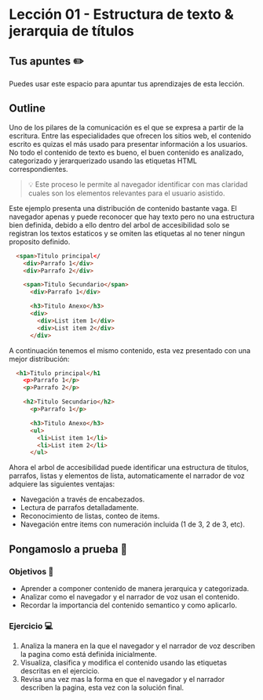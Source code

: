 # Lección 01 - Estructura de texto & jerarquia de títulos

## Tus apuntes ✏️

Puedes usar este espacio para apuntar tus aprendizajes de esta lección.

## Outline

Uno de los pilares de la comunicación es el que se expresa a partir de la escritura. Entre las especialidades que ofrecen los sitios web, el contenido escrito es quizas el más usado para presentar información a los usuarios. No todo el contenido de texto es bueno, el buen contenido es analizado, categorizado y jerarquerizado usando las etiquetas HTML correspondientes. 

> 💡
> Este proceso le permite al navegador identificar con mas claridad cuales son los elementos relevantes para el usuario asistido.

Este ejemplo presenta una distribución de contenido bastante vaga. El navegador apenas y puede reconocer que hay texto pero no una estructura bien definida, debido a ello dentro del arbol de accesibilidad solo se registran los textos estaticos y se omiten las etiquetas al no tener ningun proposito definido.

```html
  <span>Titulo principal</
    <div>Parrafo 1</div>
    <div>Parrafo 2</div>

    <span>Titulo Secundario</span>
      <div>Parrafo 1</div>

      <h3>Titulo Anexo</h3>
      <div>
        <div>List item 1</div>
        <div>List item 2</div>
      </div>

```

A continuación tenemos el mismo contenido, esta vez presentado con una mejor distribución:

```html
  <h1>Titulo principal</h1
    <p>Parrafo 1</p>
    <p>Parrafo 2</p>

    <h2>Titulo Secundario</h2>
      <p>Parrafo 1</p>

      <h3>Titulo Anexo</h3>
      <ul>
        <li>List item 1</li>
        <li>List item 2</li>
      </ul>
```
Ahora el arbol de accesibilidad puede identificar una estructura de titulos, parrafos, listas y elementos de lista, automaticamente el narrador de voz adquiere las siguientes ventajas:

- Navegación a través de encabezados.
- Lectura de parrafos detalladamente.
- Reconocimiento de listas, conteo de items.
- Navegación entre items con numeración incluida (1 de 3, 2 de 3, etc).

## Pongamoslo a prueba 💪

### Objetivos 🎯
- Aprender a componer contenido de manera jerarquica y categorizada.
- Analizar como el navegador y el narrador de voz usan el contenido.
- Recordar la importancia del contenido semantico y como aplicarlo.

### Ejercicio 💻

1. Analiza la manera en la que el navegador y el narrador de voz describen la pagina como está definida inicialmente.
2. Visualiza, clasifica y modifica el contenido usando las etiquetas descritas en el ejercicio.
3. Revisa una vez mas la forma en que el navegador y el narrador describen la pagina, esta vez con la solución final.

